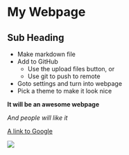 
# My Webpage

## Sub Heading

* Make markdown file
* Add to GitHub
	* Use the upload files button, or
	* Use git to push to remote
* Goto settings and turn into webpage
* Pick a theme to make it look nice


**It will be an awesome webpage**

*And people will like it*

[A link to Google](http://www.google.com)

![](myPortrait.png)